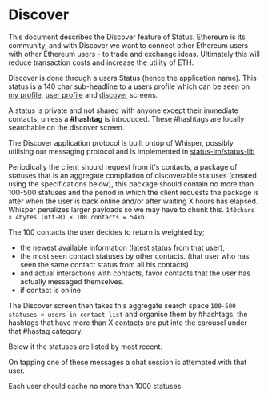 # Discover

This document describes the Discover feature of Status. Ethereum is its community, and with Discover we want to connect other Ethereum users with other Ethereum users - to trade and exchange ideas. Ultimately this will reduce transaction costs and increase the utility of ETH.

Discover is done through a users Status (hence the application name). This status is a 140 char sub-headline to a users profile which can be seen on [my profile](https://zpl.io/22nSfB), [user profile](https://zpl.io/CFBa8) and [discover](https://zpl.io/Z1p9XlV) screens.

A status is private and not shared with anyone except their immediate contacts, unless a **#hashtag** is introduced. These #hashtags are locally searchable on the discover screen.

The Discover application protocol is built ontop of Whisper, possibly utilising our messaging protocol and is implemented in [status-im/status-lib](https://github.com/status-im/status-lib/tree/master/src/cljs/status_im/protocol)

Periodically the client should request from it's contacts, a package of statuses that is an aggregate compilation of discoverable statuses (created using the specifications below), this package should contain no more than 100-500 statuses and the period in which the client requests the package is after when the user is back online and/or after waiting X hours has elapsed. Whisper penalizes larger payloads so we may have to chunk this. `140chars × 4bytes (utf-8) × 100 contacts = 54kb`

The 100 contacts the user decides to return is weighted by;
- the newest available information (latest status from that user),
- the most seen contact statuses by other contacts. (that user who has seen the same contact status from all his contacts)
- and actual interactions with contacts, favor contacts that the user has actually messaged themselves.
- if contact is online

The Discover screen then takes this aggregate search space 
`100-500 statuses × users in contact list` and organise them by #hashtags, the hashtags that have more than X contacts are put into the carousel under that #hastag category.

Below it the statuses are listed by most recent.

On tapping one of these messages a chat session is attempted with that user.

Each user should cache no more than 1000 statuses

